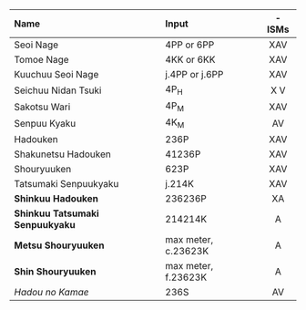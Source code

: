 | Name                              | Input                | -ISMs         |
|:-------------                     |:-------------        |:-------------:|
| Seoi Nage                         | 4PP or 6PP           | XAV           |
| Tomoe Nage                        | 4KK or 6KK           | XAV           |
| Kuuchuu Seoi Nage                 | j.4PP or j.6PP       | XAV           |
| Seichuu Nidan Tsuki               | 4P<sub>H</sub>       | X V           |
| Sakotsu Wari                      | 4P<sub>M</sub>       | XAV           |
| Senpuu Kyaku                      | 4K<sub>M</sub>       | AV            |
| Hadouken                          | 236P                 | XAV           |
| Shakunetsu Hadouken               | 41236P               | XAV           |
| Shouryuuken                       | 623P                 | XAV           |
| Tatsumaki Senpuukyaku             | j.214K               | XAV           |
| **Shinkuu Hadouken**              | 236236P              | XA            |
| **Shinkuu Tatsumaki Senpuukyaku** | 214214K              |  A            |
| **Metsu Shouryuuken**             | max meter, c.23623K  |  A            |
| **Shin Shouryuuken**              | max meter, f.23623K  |  A            |
| *Hadou no Kamae*                  | 236S                 |  AV           |